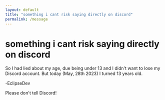 ```yaml
---
layout: default
title: "something i cant risk saying directly on discord"
permalink: /message
---
```


# something i cant risk saying directly on discord
So I had lied about my age, due being under 13 and I didn't want to lose my Discord account.
But today (May, 28th 2023) I turned 13 years old. 

-EclipseDev

Please don't tell Discord!